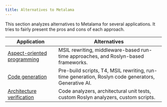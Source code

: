 ```yaml
---
title: Alternatives to Metalama
---
```


This section analyzes alternatives to Metalama for several applications. It tries to fairly present the pros and cons of each approach.

| Application | Alternatives |
|---|---|
| [Aspect-oriented programming](aspect-oriented-programming) | MSIL rewriting, middleware-based run-time approaches, and Roslyn-based frameworks. |
| [Code generation](code-generation) | Pre-build scripts, T4, MSIL rewriting, run-time generation, Roslyn code generators, Generative AI. |
| [Architecture verification](architecture-verification) | Code analyzers, architectural unit tests, custom Roslyn analyzers, custom scripts. |
